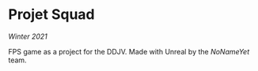 # Projet Squad

*Winter 2021*

FPS game as a project for the DDJV. Made with Unreal by the *NoNameYet* team.